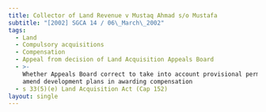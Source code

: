 ```yaml
---
title: Collector of Land Revenue v Mustaq Ahmad s/o Mustafa
subtitle: "[2002] SGCA 14 / 06\_March\_2002"
tags:
  - Land
  - Compulsory acquisitions
  - Compensation
  - Appeal from decision of Land Acquisition Appeals Board
  - >-
    Whether Appeals Board correct to take into account provisional permission to
    amend development plans in awarding compensation
  - s 33(5)(e) Land Acquisition Act (Cap 152)
layout: single
---
```


